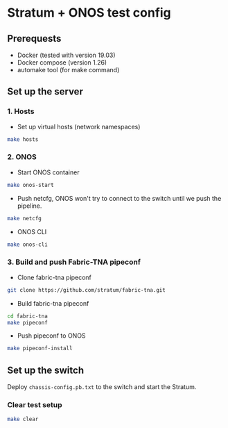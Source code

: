 # Stratum + ONOS test config

## Prerequests

- Docker (tested with version 19.03)
- Docker compose (version 1.26)
- automake tool (for make command)

## Set up the server

### 1. Hosts

- Set up virtual hosts (network namespaces)

```bash
make hosts
```

### 2. ONOS

- Start ONOS container

```bash
make onos-start
```

- Push netcfg, ONOS won't try to connect to the switch until we push the pipeline.

```bash
make netcfg
```

- ONOS CLI

```bash
make onos-cli
```

### 3. Build and push Fabric-TNA pipeconf

- Clone fabric-tna pipeconf

```bash
git clone https://github.com/stratum/fabric-tna.git
```

- Build fabric-tna pipeconf

```bash
cd fabric-tna
make pipeconf
```

- Push pipeconf to ONOS

```bash
make pipeconf-install
```

## Set up the switch

Deploy `chassis-config.pb.txt` to the switch and start the Stratum.

### Clear test setup

```bash
make clear
```
